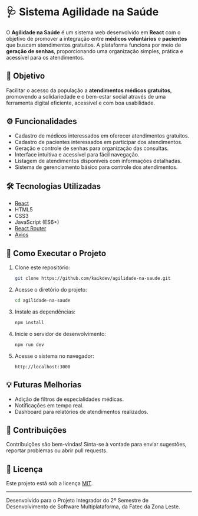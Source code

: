 # 🩺 Sistema Agilidade na Saúde

O **Agilidade na Saúde** é um sistema web desenvolvido em **React** com o objetivo de promover a integração entre **médicos voluntários** e **pacientes** que buscam atendimentos gratuitos. A plataforma funciona por meio de **geração de senhas**, proporcionando uma organização simples, prática e acessível para os atendimentos.

## 🎯 Objetivo

Facilitar o acesso da população a **atendimentos médicos gratuitos**, promovendo a solidariedade e o bem-estar social através de uma ferramenta digital eficiente, acessível e com boa usabilidade.

## ⚙️ Funcionalidades

- Cadastro de médicos interessados em oferecer atendimentos gratuitos.
- Cadastro de pacientes interessados em participar dos atendimentos.
- Geração e controle de senhas para organização das consultas.
- Interface intuitiva e acessível para fácil navegação.
- Listagem de atendimentos disponíveis com informações detalhadas.
- Sistema de gerenciamento básico para controle dos atendimentos.

## 🛠️ Tecnologias Utilizadas

- [React](https://reactjs.org/)
- HTML5
- CSS3
- JavaScript (ES6+)
- [React Router](https://reactrouter.com/)
- [Axios](https://axios-http.com/)

## 🚀 Como Executar o Projeto

1. Clone este repositório:
   ```bash
   git clone https://github.com/kaikdev/agilidade-na-saude.git
   ```

2. Acesse o diretório do projeto:
   ```bash
   cd agilidade-na-saude
   ```

3. Instale as dependências:
   ```bash
   npm install
   ```

4. Inicie o servidor de desenvolvimento:
   ```bash
   npm run dev
   ```

5. Acesse o sistema no navegador:
   ```
   http://localhost:3000
   ```

## 💡 Futuras Melhorias

- Adição de filtros de especialidades médicas.
- Notificações em tempo real.
- Dashboard para relatórios de atendimentos realizados.

## 🤝 Contribuições

Contribuições são bem-vindas! Sinta-se à vontade para enviar sugestões, reportar problemas ou abrir pull requests.

## 📄 Licença

Este projeto está sob a licença [MIT](LICENSE).

---

Desenvolvido para o Projeto Integrador do 2º Semestre de Desenvolvimento de Software Multiplataforma, da Fatec da Zona Leste.